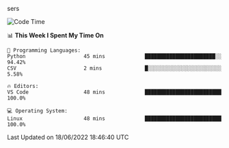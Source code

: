 sers
<!--START_SECTION:waka-->
![Code Time](http://img.shields.io/badge/Code%20Time-40%20hrs%2021%20mins-blue)

📊 **This Week I Spent My Time On** 

```text
💬 Programming Languages: 
Python                   45 mins             ███████████████████████░░   94.42% 
CSV                      2 mins              █░░░░░░░░░░░░░░░░░░░░░░░░   5.58%

🔥 Editors: 
VS Code                  48 mins             █████████████████████████   100.0%

💻 Operating System: 
Linux                    48 mins             █████████████████████████   100.0%

```


 Last Updated on 18/06/2022 18:46:40 UTC
<!--END_SECTION:waka-->
